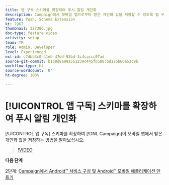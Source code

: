 ```yaml
---
title: 앱 구독 스키마를 확장하여 푸시 알림 개인화
description: Campaign에서 모바일 앱으로부터 받은 개인화 값을 저장할 수 있도록 앱 구독 스키마를 확장하는 방법을 알아보십시오.
feature: Push, Schema Extension
kt: 7967
thumbnail: 327306.jpg
doc-type: feature video
activity: setup
team: TM
role: Admin, Developer
level: Experienced
exl-id: c7dbb3c0-41eb-47dd-93bd-3c4caccc07ad
source-git-commit: b1b8d8a99a551239c445fb588cbd126b66a53c9b
workflow-type: ht
source-wordcount: '0'
ht-degree: 100%

---
```


# [!UICONTROL 앱 구독] 스키마를 확장하여 푸시 알림 개인화

[!UICONTROL 앱 구독] 스키마를 확장하여 [!DNL Campaign]이 모바일 앱에서 받은 개인화 값을 저장하는 방법을 알아보십시오.

>[!VIDEO](https://video.tv.adobe.com/v/327306?quality=12&learn=on)

**다음 단계**

2단계: [Campaign에서 Android™ 서비스 구성 및 Android™ 모바일 애플리케이션 만들기](/help/tutorial-get-started-with-push-notifications-for-android/configure-an-android-service-in-campaign.md)

